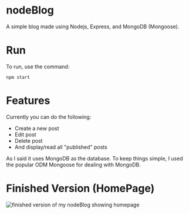 # nodeBlog
A simple blog made using Nodejs, Express, and MongoDB (Mongoose).

# Run

To run, use the command:

```npm start```

# Features

Currently you can do the following:

- Create a new post
- Edit post
- Delete post
- And display/read all "published" posts

As I said it uses MongoDB as the database. To keep things simple, I used the popular ODM Mongoose for dealing with MongoDB.

# Finished Version (HomePage)

<img src="https://i.ibb.co/cky6Kpq/nodeblog.png" alt="finished version of my nodeBlog showing homepage" />
